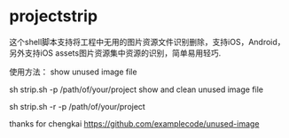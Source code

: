 # projectstrip

这个shell脚本支持将工程中无用的图片资源文件识别删除，支持iOS，Android，另外支持iOS assets图片资源集中资源的识别，简单易用轻巧.


使用方法：
show unused image file

sh strip.sh -p /path/of/your/project
show and clean unused image file

sh strip.sh -r -p /path/of/your/project

thanks for chengkai https://github.com/examplecode/unused-image
